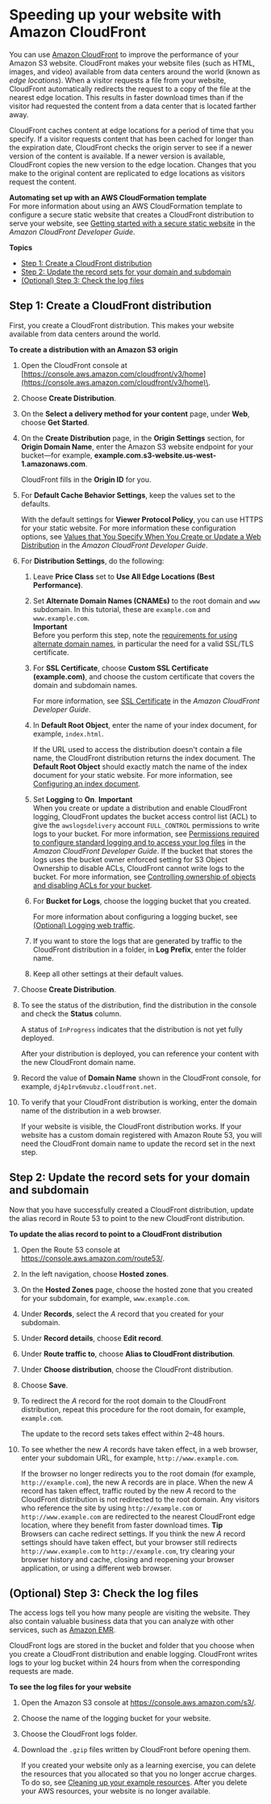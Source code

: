 # Speeding up your website with Amazon CloudFront<a name="website-hosting-cloudfront-walkthrough"></a>

You can use [Amazon CloudFront](http://aws.amazon.com/cloudfront) to improve the performance of your Amazon S3 website\. CloudFront makes your website files \(such as HTML, images, and video\) available from data centers around the world \(known as *edge locations*\)\. When a visitor requests a file from your website, CloudFront automatically redirects the request to a copy of the file at the nearest edge location\. This results in faster download times than if the visitor had requested the content from a data center that is located farther away\.

CloudFront caches content at edge locations for a period of time that you specify\. If a visitor requests content that has been cached for longer than the expiration date, CloudFront checks the origin server to see if a newer version of the content is available\. If a newer version is available, CloudFront copies the new version to the edge location\. Changes that you make to the original content are replicated to edge locations as visitors request the content\. 

**Automating set up with an AWS CloudFormation template**  
For more information about using an AWS CloudFormation template to configure a secure static website that creates a CloudFront distribution to serve your website, see [Getting started with a secure static website](https://docs.aws.amazon.com/AmazonCloudFront/latest/DeveloperGuide/getting-started-secure-static-website-cloudformation-template.html) in the *Amazon CloudFront Developer Guide*\.

**Topics**
+ [Step 1: Create a CloudFront distribution](#create-distribution)
+ [Step 2: Update the record sets for your domain and subdomain](#update-record-sets)
+ [\(Optional\) Step 3: Check the log files](#check-log-files)

## Step 1: Create a CloudFront distribution<a name="create-distribution"></a>

First, you create a CloudFront distribution\. This makes your website available from data centers around the world\.

**To create a distribution with an Amazon S3 origin**

1. Open the CloudFront console at [https://console.aws.amazon.com/cloudfront/v3/home](https://console.aws.amazon.com/cloudfront/v3/home)\.

1. Choose **Create Distribution**\.

1. On the **Select a delivery method for your content** page, under **Web**, choose **Get Started**\.

1. On the **Create Distribution** page, in the **Origin Settings** section, for **Origin Domain Name**, enter the Amazon S3 website endpoint for your bucket—for example, **example\.com\.s3\-website\.us\-west\-1\.amazonaws\.com**\.

   CloudFront fills in the **Origin ID** for you\.

1. For **Default Cache Behavior Settings**, keep the values set to the defaults\. 

   With the default settings for **Viewer Protocol Policy**, you can use HTTPS for your static website\. For more information these configuration options, see [Values that You Specify When You Create or Update a Web Distribution](https://docs.aws.amazon.com/AmazonCloudFront/latest/DeveloperGuide/WorkingWithDownloadDistributions.html#DownloadDistValuesYouSpecify) in the *Amazon CloudFront Developer Guide*\.

1. For **Distribution Settings**, do the following:

   1. Leave **Price Class** set to **Use All Edge Locations \(Best Performance\)**\.

   1. Set **Alternate Domain Names \(CNAMEs\)** to the root domain and `www` subdomain\. In this tutorial, these are `example.com` and `www.example.com`\.  
**Important**  
Before you perform this step, note the [requirements for using alternate domain names](https://docs.aws.amazon.com/AmazonCloudFront/latest/DeveloperGuide/CNAMEs.html#alternate-domain-names-requirements), in particular the need for a valid SSL/TLS certificate\. 

   1. For **SSL Certificate**, choose **Custom SSL Certificate \(example\.com\)**, and choose the custom certificate that covers the domain and subdomain names\.

      For more information, see [SSL Certificate](https://docs.aws.amazon.com/AmazonCloudFront/latest/DeveloperGuide/distribution-web-values-specify.html#DownloadDistValuesSSLCertificate) in the *Amazon CloudFront Developer Guide*\.

   1. In **Default Root Object**, enter the name of your index document, for example, `index.html`\. 

      If the URL used to access the distribution doesn't contain a file name, the CloudFront distribution returns the index document\. The **Default Root Object** should exactly match the name of the index document for your static website\. For more information, see [Configuring an index document](IndexDocumentSupport.md)\.

   1. Set **Logging** to **On**\.
**Important**  
When you create or update a distribution and enable CloudFront logging, CloudFront updates the bucket access control list \(ACL\) to give the `awslogsdelivery` account `FULL_CONTROL` permissions to write logs to your bucket\. For more information, see [Permissions required to configure standard logging and to access your log files](https://docs.aws.amazon.com/AmazonCloudFront/latest/DeveloperGuide/AccessLogs.html#AccessLogsBucketAndFileOwnership) in the *Amazon CloudFront Developer Guide*\. If the bucket that stores the logs uses the bucket owner enforced setting for S3 Object Ownership to disable ACLs, CloudFront cannot write logs to the bucket\. For more information, see [Controlling ownership of objects and disabling ACLs for your bucket](about-object-ownership.md)\.

   1. For **Bucket for Logs**, choose the logging bucket that you created\.

      For more information about configuring a logging bucket, see [\(Optional\) Logging web traffic](LoggingWebsiteTraffic.md)\.

   1. If you want to store the logs that are generated by traffic to the CloudFront distribution in a folder, in **Log Prefix**, enter the folder name\.

   1. Keep all other settings at their default values\.

1. Choose **Create Distribution**\.

1. To see the status of the distribution, find the distribution in the console and check the **Status** column\. 

   A status of `InProgress` indicates that the distribution is not yet fully deployed\.

   After your distribution is deployed, you can reference your content with the new CloudFront domain name\.

1. Record the value of **Domain Name** shown in the CloudFront console, for example, `dj4p1rv6mvubz.cloudfront.net`\. 

1. To verify that your CloudFront distribution is working, enter the domain name of the distribution in a web browser\.

   If your website is visible, the CloudFront distribution works\. If your website has a custom domain registered with Amazon Route 53, you will need the CloudFront domain name to update the record set in the next step\.

## Step 2: Update the record sets for your domain and subdomain<a name="update-record-sets"></a>

Now that you have successfully created a CloudFront distribution, update the alias record in Route 53 to point to the new CloudFront distribution\.

**To update the alias record to point to a CloudFront distribution**

1. Open the Route 53 console at [https://console\.aws\.amazon\.com/route53/](https://console.aws.amazon.com/route53/)\.

1. In the left navigation, choose **Hosted zones**\.

1. On the **Hosted Zones** page, choose the hosted zone that you created for your subdomain, for example, `www.example.com`\.

1. Under **Records**, select the *A* record that you created for your subdomain\. 

1. Under **Record details**, choose **Edit record**\.

1. Under **Route traffic to**, choose **Alias to CloudFront distribution**\.

1. Under **Choose distribution**, choose the CloudFront distribution\.

1. Choose **Save**\.

1. To redirect the *A* record for the root domain to the CloudFront distribution, repeat this procedure for the root domain, for example, `example.com`\.

   The update to the record sets takes effect within 2–48 hours\. 

1. To see whether the new *A* records have taken effect, in a web browser, enter your subdomain URL, for example, `http://www.example.com`\. 

   If the browser no longer redirects you to the root domain \(for example, `http://example.com`\), the new A records are in place\. When the new *A* record has taken effect, traffic routed by the new *A* record to the CloudFront distribution is not redirected to the root domain\. Any visitors who reference the site by using `http://example.com` or `http://www.example.com` are redirected to the nearest CloudFront edge location, where they benefit from faster download times\.
**Tip**  
Browsers can cache redirect settings\. If you think the new *A* record settings should have taken effect, but your browser still redirects `http://www.example.com` to `http://example.com`, try clearing your browser history and cache, closing and reopening your browser application, or using a different web browser\. 

## \(Optional\) Step 3: Check the log files<a name="check-log-files"></a>

The access logs tell you how many people are visiting the website\. They also contain valuable business data that you can analyze with other services, such as [Amazon EMR](https://docs.aws.amazon.com/emr/latest/DeveloperGuide/)\. 

CloudFront logs are stored in the bucket and folder that you choose when you create a CloudFront distribution and enable logging\. CloudFront writes logs to your log bucket within 24 hours from when the corresponding requests are made\.

**To see the log files for your website**

1. Open the Amazon S3 console at [https://console\.aws\.amazon\.com/s3/](https://console.aws.amazon.com/s3/)\.

1. Choose the name of the logging bucket for your website\.

1. Choose the CloudFront logs folder\.

1. Download the `.gzip` files written by CloudFront before opening them\.

   If you created your website only as a learning exercise, you can delete the resources that you allocated so that you no longer accrue charges\. To do so, see [Cleaning up your example resources](getting-started-cleanup.md)\. After you delete your AWS resources, your website is no longer available\.